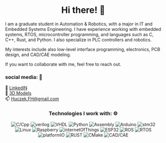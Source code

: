 
# <div align="center"> Hi there! 👋 </div>

I am a graduate student in Automation & Robotics, with a major in IT and Embedded Systems Engineering. I have experience working with embedded systems, RTOS, microcontroller programming, and languages such as C, C++, Rust, and Python.
I also specialize in PLC controllers and robotics.

My interests include also low-level interface programming, electronics, PCB design, and CAD/CAE modeling.

If you want to collaborate with me, feel free to reach out.

### social media: 🎯

💼 [LinkedIN](https://www.linkedin.com/in/filip-huczek-6b3a7813b/)<br>
🧊 [3D Models](https://makerworld.com/en/@Hucz_As) <br>
📫 <Huczek.FH@gmail.com>


### <div align="center">Technologies I work with: ⚙️</div>

<div align="center">
  
![C/Cpp](https://img.shields.io/badge/C%20%2F%20C%2B%2B-%2300599C?style=plastic&logo=cplusplus&logoColor=%23FFFFFFF&logoSize=auto&cacheSeconds=3600)
![verilog](https://img.shields.io/badge/Verilog-black?style=plastic&logoColor=%23FFFFFFF&logoSize=auto&cacheSeconds=3600)
![VHDL](https://img.shields.io/badge/VHDL-black?style=plastic&logoColor=%23FFFFFFF&logoSize=auto&cacheSeconds=3600)
![Python](https://img.shields.io/badge/Python-3776AB?style=flat&logo=python&logoColor=white)
![Assembly](https://img.shields.io/badge/Assembler-grey?style=flat&logo=assemblyscript&logoColor=white)
![Arduino](https://img.shields.io/badge/Arduino-%2300878F?style=plastic&logo=arduino&logoColor=%23FFFFFFF&logoSize=auto&cacheSeconds=3600)
![stm32]( https://img.shields.io/badge/STM32-%2303234B?style=plastic&logo=stmicroelectronics&logoColor=%23FFFFFFF&logoSize=auto&cacheSeconds=3600)
![Linux](https://img.shields.io/badge/Linux-FCC624?style=flat&logo=linux&logoColor=black)
![Raspberry](https://img.shields.io/badge/RaspberryPi-%23A22846?style=plastic&logo=raspberrypi&logoColor=%23FFFFFFF&logoSize=auto&cacheSeconds=3600)
![internetOfThings](https://img.shields.io/badge/IOT-%2300599C?style=plastic&logoColor=%23FFFFFFF&logoSize=auto&cacheSeconds=3600)
![ESP32](https://img.shields.io/badge/ESP32-%23E7352C?style=plastic&logo=espressif&logoColor=%23FFFFFF&logoSize=auto&cacheSeconds=3600)
![ROS](https://img.shields.io/badge/ROS-%2322314E?style=plastic&logo=ros&logoColor=%23FFFFFF&logoSize=auto&cacheSeconds=3600)
![RTOS](https://img.shields.io/badge/RTOS-%230088CC?style=plastic&logo=reactos&logoColor=%23FFFFFF&logoSize=auto&cacheSeconds=3600)
![platformIO](https://img.shields.io/badge/PlatformIO-%23F5822A?style=plastic&logo=platformio&logoColor=%23FFFFFF&logoSize=auto&cacheSeconds=3600)
![RUST](https://img.shields.io/badge/RUST-%23000000?style=plastic&logo=rust&logoColor=%23FFFFFF&logoSize=auto&cacheSeconds=3600)
![CMake](https://img.shields.io/badge/Cmake-%23064F8C?style=plastic&logo=CMake&logoColor=%23FFFFFF&logoSize=auto&cacheSeconds=3600)
![CAD/CAE](https://img.shields.io/badge/CAD%20%2F%20CAE-%23000000?style=plastic&logo=autodesk&logoColor=%23FFFFFF&logoSize=auto&cacheSeconds=3600)
   
</div>
<!--
**Hu3as/Hu3as** is a ✨ _special_ ✨ repository because its `README.md` (this file) appears on your GitHub profile.

Here are some ideas to get you started:

- 🔭 I’m currently working on ...
- 🌱 I’m currently learning ...
- 👯 I’m looking to collaborate on ...
- 🤔 I’m looking for help with ...
- 💬 Ask me about ...
- 📫 How to reach me: ...
- 😄 Pronouns: ...
- ⚡ Fun fact: ...
-->
